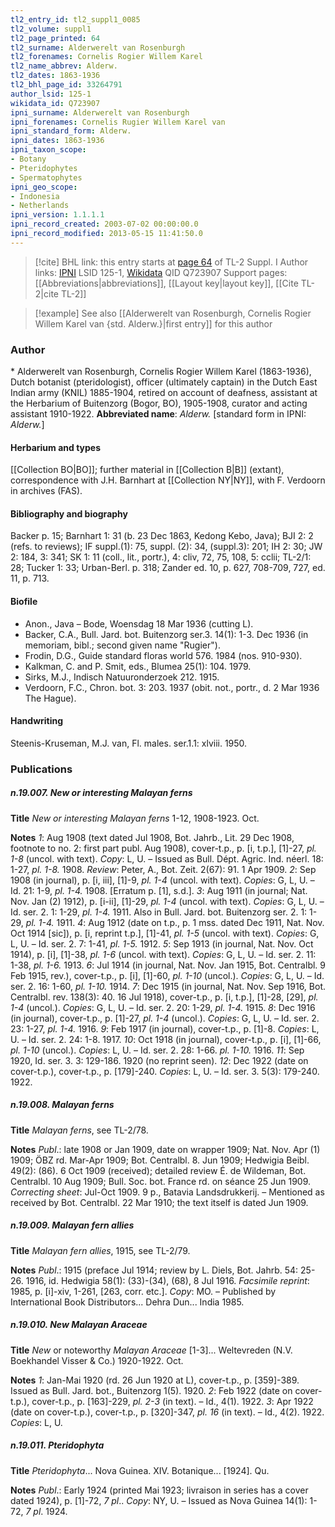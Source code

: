 ```yaml
---
tl2_entry_id: tl2_suppl1_0085
tl2_volume: suppl1
tl2_page_printed: 64
tl2_surname: Alderwerelt van Rosenburgh
tl2_forenames: Cornelis Rogier Willem Karel
tl2_name_abbrev: Alderw.
tl2_dates: 1863-1936
tl2_bhl_page_id: 33264791
author_lsid: 125-1
wikidata_id: Q723907
ipni_surname: Alderwerelt van Rosenburgh
ipni_forenames: Cornelis Rugier Willem Karel van
ipni_standard_form: Alderw.
ipni_dates: 1863-1936
ipni_taxon_scope: 
- Botany
- Pteridophytes
- Spermatophytes
ipni_geo_scope: 
- Indonesia
- Netherlands
ipni_version: 1.1.1.1
ipni_record_created: 2003-07-02 00:00:00.0
ipni_record_modified: 2013-05-15 11:41:50.0
---
```


> [!cite] BHL link: this entry starts at [page 64](https://www.biodiversitylibrary.org/page/33264791) of TL-2 Suppl. I
> Author links: [IPNI](https://www.ipni.org/a/125-1) LSID 125-1, [Wikidata](https://www.wikidata.org/wiki/Q723907) QID Q723907
> Support pages: [[Abbreviations|abbreviations]], [[Layout key|layout key]], [[Cite TL-2|cite TL-2]]

> [!example] See also [[Alderwerelt van Rosenburgh, Cornelis Rogier Willem Karel van {std. Alderw.}|first entry]] for this author

### Author

\* Alderwerelt van Rosenburgh, Cornelis Rogier Willem Karel (1863-1936), Dutch botanist (pteridologist), officer (ultimately captain) in the Dutch East Indian army (KNIL) 1885-1904, retired on account of deafness, assistant at the Herbarium of Buitenzorg (Bogor, BO), 1905-1908, curator and acting assistant 1910-1922. 
**Abbreviated name**: *Alderw.* \[standard form in IPNI: *Alderw.*\]

#### Herbarium and types

[[Collection BO|BO]]; further material in [[Collection B|B]] (extant), correspondence with J.H. Barnhart at [[Collection NY|NY]], with F. Verdoorn in archives (FAS).

#### Bibliography and biography

Backer p. 15; Barnhart 1: 31 (b. 23 Dec 1863, Kedong Kebo, Java); BJI 2: 2 (refs. to reviews); IF suppl.(1): 75, suppl. (2): 34, (suppl.3): 201; IH 2: 30; JW 2: 184, 3: 341; SK 1: 11 (coll., lit., portr.), 4: cliv, 72, 75, 108, 5: cclii; TL-2/1: 28; Tucker 1: 33; Urban-Berl. p. 318; Zander ed. 10, p. 627, 708-709, 727, ed. 11, p. 713.

#### Biofile

- Anon., Java – Bode, Woensdag 18 Mar 1936 (cutting L).
- Backer, C.A., Bull. Jard. bot. Buitenzorg ser.3. 14(1): 1-3. Dec 1936 (in memoriam, bibl.; second given name "Rugier").
- Frodin, D.G., Guide standard floras world 576. 1984 (nos. 910-930).
- Kalkman, C. and P. Smit, eds., Blumea 25(1): 104. 1979.
- Sirks, M.J., Indisch Natuuronderzoek 212. 1915.
- Verdoorn, F.C., Chron. bot. 3: 203. 1937 (obit. not., portr., d. 2 Mar 1936 The Hague).

#### Handwriting

Steenis-Kruseman, M.J. van, Fl. males. ser.1.1: xlviii. 1950.

### Publications

##### n.19.007. New or interesting Malayan ferns

**Title**
*New or interesting Malayan ferns* 1-12, 1908-1923. Oct.

**Notes**
*1*: Aug 1908 (text dated Jul 1908, Bot. Jahrb., Lit. 29 Dec 1908, footnote to no. 2: first part publ. Aug 1908), cover-t.p., p. \[i, t.p.\], \[1\]-27, *pl. 1-8* (uncol. with text). *Copy*: L, U. – Issued as Bull. Dépt. Agric. Ind. néerl. 18: 1-27, *pl. 1-8.* 1908. *Review*: Peter, A., Bot. Zeit. 2(67): 91. 1 Apr 1909.
*2*: Sep 1908 (in journal), p. \[i, iii\], \[1\]-9, *pl. 1-4* (uncol. with text). *Copies*: G, L, U. – Id. 21: 1-9, *pl. 1-4.* 1908. \[Erratum p. \[1\], s.d.\].
*3*: Aug 1911 (in journal; Nat. Nov. Jan (2) 1912), p. \[i-ii\], \[1\]-29, *pl. 1-4* (uncol. with text).
*Copies*: G, L, U. – Id. ser. 2. 1: 1-29, *pl. 1-4.* 1911. Also in Bull. Jard. bot. Buitenzorg ser. 2. 1: 1-29, *pl. 1-4.* 1911.
*4*: Aug 1912 (date on t.p., p. 1 mss. dated Dec 1911, Nat. Nov. Oct 1914 \[sic\]), p. \[i, reprint t.p.\], \[1\]-41, *pl. 1-5* (uncol. with text). *Copies*: G, L, U. – Id. ser. 2. 7: 1-41, *pl. 1-5.* 1912.
*5*: Sep 1913 (in journal, Nat. Nov. Oct 1914), p. \[i\], \[1\]-38, *pl. 1-6* (uncol. with text). *Copies*: G, L, U. – Id. ser. 2. 11: 1-38, *pl. 1-6.* 1913.
*6*: Jul 1914 (in journal, Nat. Nov. Jan 1915, Bot. Centralbl. 9 Feb 1915, rev.), cover-t.p., p. \[i\], \[1\]-60, *pl. 1-10* (uncol.). *Copies*: G, L, U. – Id. ser. 2. 16: 1-60, *pl. 1-10.* 1914.
*7*: Dec 1915 (in journal, Nat. Nov. Sep 1916, Bot. Centralbl. rev. 138(3): 40. 16 Jul 1918), cover-t.p., p. \[i, t.p.\], \[1\]-28, \[29\], *pl. 1-4* (uncol.). *Copies*: G, L, U. – Id. ser. 2. 20: 1-29, *pl. 1-4.* 1915.
*8*: Dec 1916 (in journal), cover-t.p., p. \[1\]-27, *pl. 1-4* (uncol.). *Copies*: G, L, U. – Id. ser. 2. 23: 1-27, *pl. 1-4.* 1916.
*9*: Feb 1917 (in journal), cover-t.p., p. \[1\]-8. *Copies*: L, U. – Id. ser. 2. 24: 1-8. 1917.
*10*: Oct 1918 (in journal), cover-t.p., p. \[i\], \[1\]-66, *pl. 1-10* (uncol.). *Copies*: L, U. – Id. ser. 2. 28: 1-66. *pl. 1-10.* 1916.
*11*: Sep 1920, Id. ser. 3. 3: 129-186. 1920 (no reprint seen).
*12*: Dec 1922 (date on cover-t.p.), cover-t.p., p. \[179\]-240. *Copies*: L, U. – Id. ser. 3. 5(3): 179-240. 1922.

##### n.19.008. Malayan ferns

**Title**
*Malayan ferns*, see TL-2/78.

**Notes**
*Publ*.: late 1908 or Jan 1909, date on wrapper 1909; Nat. Nov. Apr (1) 1909; ÖBZ rd. Mar-Apr 1909; Bot. Centralbl. 8. Jun 1909; Hedwigia Beibl. 49(2): (86). 6 Oct 1909 (received); detailed review É. de Wildeman, Bot. Centralbl. 10 Aug 1909; Bull. Soc. bot. France rd. on séance 25 Jun 1909.
*Correcting sheet*: Jul-Oct 1909. 9 p., Batavia Landsdrukkerij. – Mentioned as received by Bot. Centralbl. 22 Mar 1910; the text itself is dated Jun 1909.

##### n.19.009. Malayan fern allies

**Title**
*Malayan fern allies*, 1915, see TL-2/79.

**Notes**
*Publ*.: 1915 (preface Jul 1914; review by L. Diels, Bot. Jahrb. 54: 25-26. 1916, id. Hedwigia 58(1): (33)-(34), (68), 8 Jul 1916.
*Facsimile reprint*: 1985, p. \[i\]-xiv, 1-261, \[263, corr. etc.\]. *Copy*: MO. – Published by International Book Distributors... Dehra Dun... India 1985.

##### n.19.010. New Malayan Araceae

**Title**
*New* or noteworthy *Malayan Araceae* \[1-3\]... Weltevreden (N.V. Boekhandel Visser & Co.) 1920-1922. Oct.

**Notes**
*1*: Jan-Mai 1920 (rd. 26 Jun 1920 at L), cover-t.p., p. \[359\]-389. Issued as Bull. Jard. bot., Buitenzorg 1(5). 1920.
*2*: Feb 1922 (date on cover-t.p.), cover-t.p., p. \[163\]-229, *pl. 2-3* (in text). – Id., 4(1). 1922.
*3*: Apr 1922 (date on cover-t.p.), cover-t.p., p. \[320\]-347, *pl. 16* (in text). – Id., 4(2). 1922.
*Copies*: L, U.

##### n.19.011. Pteridophyta

**Title**
*Pteridophyta*... Nova Guinea. XIV. Botanique... \[1924\]. Qu.

**Notes**
*Publ*.: Early 1924 (printed Mai 1923; livraison in series has a cover dated 1924), p. \[1\]-72, *7 pl*.. *Copy*: NY, U. – Issued as Nova Guinea 14(1): 1-72, *7 pl*. 1924.

